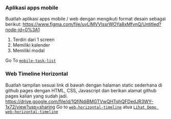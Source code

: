### Aplikasi apps mobile

Buatlah aplikasi apps mobile / web dengan mengikuti format desain sebagai
berikut:
https://www.figma.com/file/uvLIMVVlssrWOYa8xMfvnQ/Untitled?node-id=0%3A1

1. Terdiri dari 1 screen
2. Memiliki kalender
3. Memiliki modal

Go To
[`mobile-task-list`](https://github.com/solehudin5699/RefactoryId-techtest/tree/master/soal5/mobile-task-list)

### Web Timeline Horizontal

Buatlah tampilan sesuai link di bawah dengan halaman static sederhana di github
pages dengan HTML, CSS, Javascript dan berikan alamat github pages kalian yang
sudah jadi.
https://drive.google.com/file/d/1QfiNdjBMGTVwQHTqhQFDedJR3WY-1x72/view?usp=sharing
Go to
[`web-horizontal-timeline`](https://github.com/solehudin5699/RefactoryId-techtest/tree/master/soal5/web-horizontal-timeline)
atua
[`Lihat Demo web-horizontal-timeline`](https://solehudin5699.github.io/RefactoryId-techtest/tree/master/soal5/web-horizontal-timeline)
